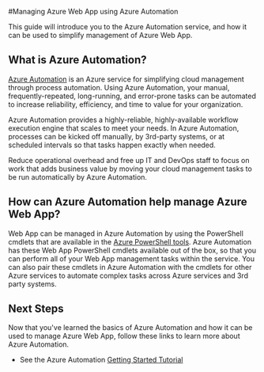 <properties
    pageTitle="Manage Azure Web App using Azure Automation"
    description="Learn about how the Azure Automation service can be used to manage Azure Web App."
    services="app-service\web, automation"
    documentationCenter=""
    authors="csand-msft"
    manager="eamono"
    editor=""/>

<tags
    ms.service="app-service-web"
    ms.workload="web"
    ms.tgt_pltfrm="na"
    ms.devlang="na"
    ms.topic="article"
    ms.date="10/28/2015"
    ms.author="csand"/>



#Managing Azure Web App using Azure Automation

This guide will introduce you to the Azure Automation service, and how it can be used to simplify management of Azure Web App.

## What is Azure Automation?

[Azure Automation](http://azure.microsoft.com/services/automation/) is an Azure service for simplifying cloud management through process automation. Using Azure Automation, your manual, frequently-repeated, long-running, and error-prone tasks can be automated to increase reliability, efficiency, and time to value for your organization.

Azure Automation provides a highly-reliable, highly-available workflow execution engine that scales to meet your needs. In Azure Automation, processes can be kicked off manually, by 3rd-party systems, or at scheduled intervals so that tasks happen exactly when needed.

Reduce operational overhead and free up IT and DevOps staff to focus on work that adds business value by moving your cloud management tasks to be run automatically by Azure Automation.


## How can Azure Automation help manage Azure Web App?

Web App can be managed in Azure Automation by using the PowerShell cmdlets that are available in the [Azure PowerShell tools](https://msdn.microsoft.com/library/azure/jj156055.aspx). Azure Automation has these Web App PowerShell cmdlets available out of the box, so that you can perform all of your Web App management tasks within the service. You can also pair these cmdlets in Azure Automation with the cmdlets for other Azure services to automate complex tasks across Azure services and 3rd party systems.


## Next Steps

Now that you've learned the basics of Azure Automation and how it can be used to manage Azure Web App, follow these links to learn more about Azure Automation.

* See the Azure Automation [Getting Started Tutorial](../automation-intro.md)
 

